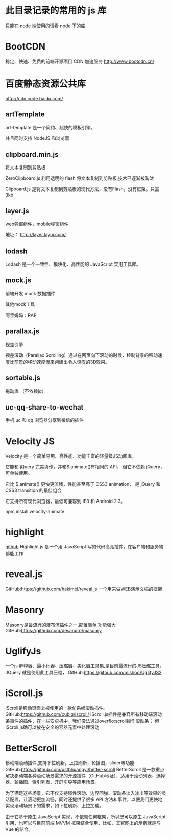 

# 此目录记录的常用的 js 库

只能在 node 端使用的请看 node 下的库



# BootCDN
稳定、快速、免费的前端开源项目 CDN 加速服务
http://www.bootcdn.cn/


# 百度静态资源公共库
http://cdn.code.baidu.com/




## artTemplate

art-template 是一个简约、超快的模板引擎。

并且同时支持 NodeJS 和浏览器




## clipboard.min.js

将文本复制到剪贴板

ZeroClipboard.js 利用透明的 flash 将文本复制到剪贴板,技术已逐渐被淘汰

Clipboard.js 是将文本复制到剪贴板的现代方法，没有Flash。没有框架。只需3kb



## layer.js

web弹窗组件，mobile弹窗组件  

地址：  http://layer.layui.com/



## lodash

Lodash 是一个一致性、模块化、高性能的 JavaScript 实用工具库。


## mock.js

前端开发 mock 数据插件

其他mock工具

阿里妈妈：RAP


## parallax.js

视差引擎

视差滚动（Parallax Scrolling）通过在网页向下滚动的时候，控制背景的移动速度比前景的移动速度慢来创建出令人惊叹的3D效果。


## sortable.js 

拖动库	（不依赖jq）




## uc-qq-share-to-wechat

手机 uc 和 qq 浏览器分享到微信的插件


# Velocity JS


Velocity 是一个简单易用、高性能、功能丰富的轻量级JS动画库。

它能和 jQuery 完美协作，并和$.animate()有相同的 API， 但它不依赖 jQuery，可单独使用。

它比 $.animate() 更快更流畅，性能甚至高于 CSS3 animation， 是 jQuery 和 CSS3 transition 的最佳组合

它支持所有现代浏览器，最低可兼容到 IE8 和 Android 2.3。

npm install velocity-animate



# highlight

[github](https://github.com/isagalaev/highlight.js)
Highlight.js 是一个用 JavaScript 写的代码高亮插件，在客户端和服务端都能工作


# reveal.js

GitHub:https://github.com/hakimel/reveal.js
一个用来做WEB演示文稿的框架


# Masonry

Masonry是最流行的瀑布流插件之一,配置简单,功能强大
GitHub:https://github.com/desandro/masonry


# UglifyJs

一个js 解释器、最小化器、压缩器、美化器工具集,是目前最流行的JS压缩工具，JQuery 就是使用此工具压缩，
GitHub:https://github.com/mishoo/UglifyJS2


# iScroll.js

IScroll是移动页面上被使用的一款仿系统滚动插件。
GitHub:https://github.com/cubiq/iscroll/
IScroll.js插件是兼容所有移动端滚动条事件的插件，在一些安卓机中，我们没法通过overflo:scroll操作滚动条；
但IScroll.js确可以放在安全的容器元素中处理滚动  


# BetterScroll

移动端滚动插件,支持下拉刷新，上拉刷新，轮播图，slider等功能
GitHub:https://github.com/ustbhuangyi/better-scroll
BetterScroll 是一款重点解决移动端各种滚动场景需求的开源插件（GitHub地址），适用于滚动列表、选择器、轮播图、索引列表、开屏引导等应用场景。 

为了满足这些场景，它不仅支持惯性滚动、边界回弹、滚动条淡入淡出等效果的灵活配置，让滚动更加流畅，同时还提供了很多 API 方法和事件，以便我们更快地实现滚动场景下的需求，如下拉刷新、上拉加载。

 由于它基于原生 JavaScript 实现，不依赖任何框架，所以既可以原生 JavaScript 引用，也可以与目前前端 MVVM 框架结合使用，比如，其官网上的示例就是与 Vue 的结合。  